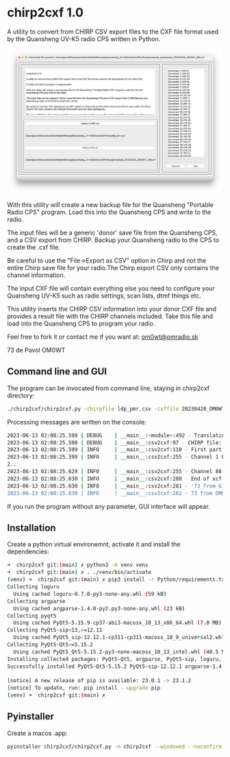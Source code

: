 # chirp2cxf 1.0
A utility to convert from CHIRP CSV export files to the CXF file format used by the Quansheng UV-K5 radio CPS written in Python.

![CHIRP2CPX](docs/chirp2cxf.png)

With this utility will create a new backup file for the Quansheng "Portable Radio CPS" program. Load this into the Quansheng CPS and write to the radio.

The input files will be a generic 'donor' save file from the Quansheng CPS, and a CSV export from CHIRP. Backup your Quansheng radio to the CPS to create the .cxf file.

Be careful to use the "File->Export as CSV" option in Chirp and not the entire Chirp save file for your radio.The Chirp export CSV only contains the channel information.

The input CXF file will contain everything else you need to configure your Quansheng UV-K5 such as radio settings, scan lists, dtmf things etc.

This utility inserts the CHIRP CSV information into your donor CXF file and provides a result file with the CHIRP channels included. Take this file and load into the Quansheng CPS to program your radio.

Feel free to fork it or contact me if you want at: <om0wt@omradio.sk>

73 de Pavol OM0WT


## Command line and GUI

The program can be invocated from command line, staying in chirp2cxf directory:

```bash
./chirp2cxf/chirp2cxf.py -chirpfile ldp_pmr.csv -cxffile 20230420_OM0WT_OM.cxf -targetfile translated_OM0WT.cxf
```

Processing messages are written on the console:

```bash
2023-06-13 02:08:25.598 | DEBUG    | __main__:<module>:492 - Translating from commandline: CHIRP csv: ldp_pmr.csv, CPS cxf 20230420_OM0WT_OM.cxf and translated cxf file: translated_OM0WT.cxf
2023-06-13 02:08:25.598 | DEBUG    | __main__:csv2cxf:97 - CHIRP file: ldp_pmr.csv, CXF file: 20230420_OM0WT_OM.cxf, OUTPUT file: translated_OM0WT.cxf
2023-06-13 02:08:25.599 | INFO     | __main__:csv2cxf:110 - First part of cxf file written
2023-06-13 02:08:25.599 | INFO     | __main__:csv2cxf:255 - Channel 1 LPD 01 converted
2..
2023-06-13 02:08:25.629 | INFO     | __main__:csv2cxf:255 - Channel 88 PMR 16 converted
2023-06-13 02:08:25.630 | INFO     | __main__:csv2cxf:280 - End of xcf file written to translated_OM0WT.cxf
2023-06-13 02:08:25.630 | INFO     | __main__:csv2cxf:281 - '73 from G1LRO
2023-06-13 02:08:25.630 | INFO     | __main__:csv2cxf:282 - 73 from OM0WT
```

If you run the program without any parameter, GUI interface will appear.

## Installation

Create a python virtual environemnt, activate it and install the dependencies:

```bash
➜  chirp2cxf git:(main) ✗ python3 -m venv venv
➜  chirp2cxf git:(main) ✗ . ./venv/bin/activate
(venv) ➜  chirp2cxf git:(main) ✗ pip3 install -r Python/requirements.txt
Collecting loguru
  Using cached loguru-0.7.0-py3-none-any.whl (59 kB)
Collecting argparse
  Using cached argparse-1.4.0-py2.py3-none-any.whl (23 kB)
Collecting pyqt5
  Using cached PyQt5-5.15.9-cp37-abi3-macosx_10_13_x86_64.whl (7.0 MB)
Collecting PyQt5-sip<13,>=12.11
  Using cached PyQt5_sip-12.12.1-cp311-cp311-macosx_10_9_universal2.whl (142 kB)
Collecting PyQt5-Qt5>=5.15.2
  Using cached PyQt5_Qt5-5.15.2-py3-none-macosx_10_13_intel.whl (40.5 MB)
Installing collected packages: PyQt5-Qt5, argparse, PyQt5-sip, loguru, pyqt5
Successfully installed PyQt5-Qt5-5.15.2 PyQt5-sip-12.12.1 argparse-1.4.0 loguru-0.7.0 pyqt5-5.15.9

[notice] A new release of pip is available: 23.0.1 -> 23.1.2
[notice] To update, run: pip install --upgrade pip
(venv) ➜  chirp2cxf git:(main) ✗
```

## Pyinstaller

Create a macos .app:

```bash
pyinstaller chirp2cxf/chirp2cxf.py -n chirp2cxf --windowed --noconfirm --clean
```